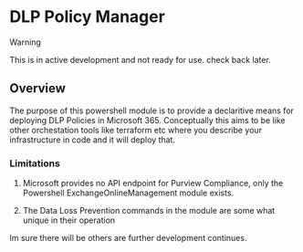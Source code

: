 ﻿# DLP Policy Manager

> [!WARNING]
> This is in active development and not ready for use. check back later.

## Overview
The purpose of this powershell module is to provide a declaritive means for deploying DLP Policies in Microsoft 365. Conceptually this aims to be like other orchestation tools like terraform etc where you describe your infrastructure in code and it will deploy that.

### Limitations
1. Microsoft provides no API endpoint for Purview Compliance, only the Powershell ExchangeOnlineManagement module exists.

2. The Data Loss Prevention commands in the module are some what unique in their operation

Im sure there will be others are further development continues.